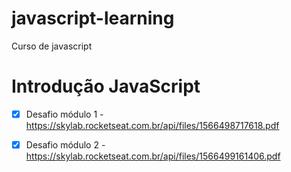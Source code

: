 # javascript-learning
Curso de javascript

# Introdução JavaScript

- [X] Desafio módulo 1 - https://skylab.rocketseat.com.br/api/files/1566498717618.pdf
- [X] Desafio módulo 2 - https://skylab.rocketseat.com.br/api/files/1566499161406.pdf


